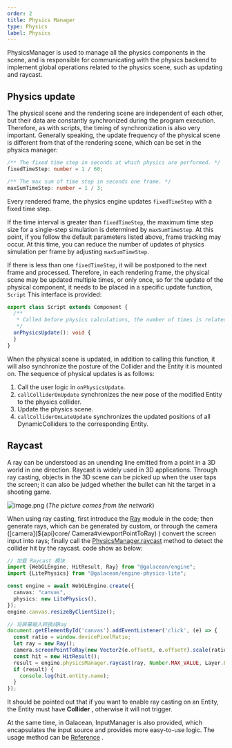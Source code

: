 ```yaml
---
order: 2
title: Physics Manager
type: Physics
label: Physics
---
```


PhysicsManager is used to manage all the physics components in the scene, and is responsible for communicating with the
physics backend to implement global operations related to the physics scene, such as updating and raycast.

## Physics update

The physical scene and the rendering scene are independent of each other, but their data are constantly synchronized
during the program execution. Therefore, as with scripts, the timing of synchronization is also very important.
Generally speaking, the update frequency of the physical scene is different from that of the rendering scene, which can
be set in the physics manager:

```typescript
/** The fixed time step in seconds at which physics are performed. */
fixedTimeStep: number = 1 / 60;

/** The max sum of time step in seconds one frame. */
maxSumTimeStep: number = 1 / 3;
````

Every rendered frame, the physics engine updates `fixedTimeStep` with a fixed time step.

If the time interval is greater than `fixedTimeStep`, the maximum time step size for a single-step simulation is determined by `maxSumTimeStep`. At this point, if you follow the default parameters listed above, frame tracking may occur.
At this time, you can reduce the number of updates of physics simulation per frame by adjusting `maxSumTimeStep`.

If there is less than one `fixedTimeStep`, it will be postponed to the next frame and processed. Therefore, in each rendering frame, the physical scene may be updated multiple times, or only once, so for the update of the physical component, it needs to be placed in a specific update function, `Script`
This interface is provided:

```typescript
export class Script extends Component {
  /**
   * Called before physics calculations, the number of times is related to the physical update frequency.
   */
  onPhysicsUpdate(): void {
  }
}
```

When the physical scene is updated, in addition to calling this function, it will also synchronize the posture of the
Collider and the Entity it is mounted on. The sequence of physical updates is as follows:

1. Call the user logic in `onPhysicsUpdate`.
2. `callColliderOnUpdate` synchronizes the new pose of the modified Entity to the physics collider.
3. Update the physics scene.
4. `callColliderOnLateUpdate` synchronizes the updated positions of all DynamicColliders to the corresponding Entity.

## Raycast

<playground src="physx-raycast.ts"></playground>

A ray can be understood as an unending line emitted from a point in a 3D world in one direction. Raycast is widely
used in 3D applications. Through ray casting, objects in the 3D scene can be picked up when the user taps the screen; it
can also be judged whether the bullet can hit the target in a shooting game.

![image.png](https://gw.alipayobjects.com/mdn/rms_7c464e/afts/img/A*SHM1RI49Bd4AAAAAAAAAAAAAARQnAQ)
(_The picture comes from the network_)

When using ray casting, first introduce the [Ray](${api}math/Ray) module in the code; then generate rays, which can be
generated by custom, or through the camera ([camera](${api}core/ Camera#viewportPointToRay)
) convert the screen input into rays; finally call the [PhysicsManager.raycast](${api}core/PhysicsManager#raycast)
method to detect the collider hit by the raycast. code show as below:

```typescript
// 加载 Raycast 模块
import {WebGLEngine, HitResult, Ray} from "@galacean/engine";
import {LitePhysics} from "@galacean/engine-physics-lite";

const engine = await WebGLEngine.create({
  canvas: "canvas",
  physics: new LitePhysics(),
});
engine.canvas.resizeByClientSize();

// 将屏幕输入转换成Ray
document.getElementById('canvas').addEventListener('click', (e) => {
  const ratio = window.devicePixelRatio;
  let ray = new Ray();
  camera.screenPointToRay(new Vector2(e.offsetX, e.offsetY).scale(ratio), ray);
  const hit = new HitResult();
  result = engine.physicsManager.raycast(ray, Number.MAX_VALUE, Layer.Everything, hit);
  if (result) {
    console.log(hit.entity.name);
  }
});
```

It should be pointed out that if you want to enable ray casting on an Entity, the Entity must have **Collider** ,
otherwise it will not trigger.

At the same time, in Galacean, InputManager is also provided, which encapsulates the input source and provides more
easy-to-use logic. The usage method can be [Reference](${docs}input) .
